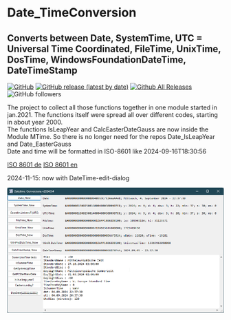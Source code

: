 # Date_TimeConversion  
## Converts between Date, SystemTime, UTC = Universal Time Coordinated, FileTime, UnixTime, DosTime, WindowsFoundationDateTime, DateTimeStamp  

[![GitHub](https://img.shields.io/github/license/OlimilO1402/Date_TimeConversion?style=plastic)](https://github.com/OlimilO1402/Date_TimeConversion/blob/master/LICENSE) 
[![GitHub release (latest by date)](https://img.shields.io/github/v/release/OlimilO1402/Date_TimeConversion?style=plastic)](https://github.com/OlimilO1402/Date_TimeConversion/releases/latest)
[![Github All Releases](https://img.shields.io/github/downloads/OlimilO1402/Date_TimeConversion/total.svg)](https://github.com/OlimilO1402/Date_TimeConversion/releases/download/v2024-12-01/TimeConv_v2024.12.01.zip)
![GitHub followers](https://img.shields.io/github/followers/OlimilO1402?style=social)

The project to collect all those functions together in one module started in jan.2021. The functions itself were spread all over different codes, starting in about year 2000.  
The functions IsLeapYear and CalcEasterDateGauss are now inside the Module MTime. So there is no longer need for the repos Date_IsLeapYear and Date_EasterGauss  
Date and time will be formatted in ISO-8601 like 2024-09-16T18:30:56

[ISO 8601 de](https://de.wikipedia.org/wiki/ISO_8601)
[ISO 8601 en](https://en.wikipedia.org/wiki/ISO_8601)

2024-11-15: now with DateTime-edit-dialog
 
![TimeConversions Image](Resources/TimeConversions.png "TimeConversions Image")